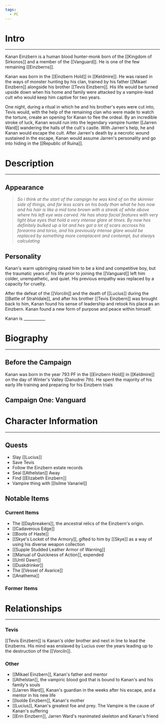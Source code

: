 ```yaml
---
tags:
  - PC
---
```

# Intro
---
Kanan Einzbern is a human blood hunter-monk born of the [[Kingdom of Sirkonos]] and a member of the [[Vanguard]]. He is one of the few remaining [[Einzberns]].

Kanan was born in the [[Einzbern Hold]] in [[Keldmire]]. He was raised in the ways of monster hunting by his clan, trained by his father [[Mikael Einzbern]] alongside his brother [[Tevis Einzbern]]. His life would be turned upside down when his home and family were attacked by a vampire-lead cult who would keep him captive for two years.

One night, during a ritual in which he and his brother's eyes were cut into, Tevis would, with the help of the remaining clan who were made to watch the torture, create an opening for Kanan to flee the ordeal. By an incredible stroke of luck, Kanan would run into the legendary vampire hunter [[Jarren Ward]] wandering the halls of the cult's castle. With Jarren's help, he and Kanan would escape the cult. After Jarren's death by a necrotic wound sustained in the escape, Kanan would assume Jarren's personality and go into hiding in the [[Republic of Ruina]].
# Description
---
## Appearance
>*So i think at the start of the campign he was kind of on the skinnier side of things, and far less scars on his body than what he has now and his hair is like a mid tone brown with a streak of white above where his left eye was carved. He has sharp facial features with very light blue eyes that hold a very intense glare at times. By now hes definitely bulked up a lot and hes got a lot of scars accross his forearms and torso, and his previously intense glare would be replaced by something more complacent and contempt, but always calculating*

## Personality
Kanan's warm upbringing raised him to be a kind and competitive boy, but the traumatic years of his life prior to joining the [[Vanguard]] left him colder, unempathetic, and quiet. His previous empathy was replaced by a capacity for cruelty.

After the defeat of the [[Vorciln]] and the death of [[Lucius]] during the [[Battle of Strahldale]], and after his brother [[Tevis Einzbern]] was brought back to him, Kanan found his sense of leadership and retook his place as an Einzbern. Kanan found a new form of purpose and peace within himself.

Kanan is \_\_\_\_\_\_\_\_\_\_\_
# Biography
---
## Before the Campaign
Kanan was born in the year 793 PF in the [[Einzbern Hold]] in [[Keldmire]] on the day of Winter's Valley (Danudrei 7th). He spent the majority of his early life training and preparing for his Einzbern trials
## Campaign One: Vanguard
# Character Information
---
## Quests
- Slay [[Lucius]]
- Save Tevis
- Follow the Einzbern estate records
- Seal [[Athelstan]] Away
- Find [[Elizabeth Einzbern]]
- Vampire thing with [[Isilme Vanariel]]
## Notable Items
### Current Items
- The [[Daybreakers]], the ancestral relics of the Einzbern's origin.
- [[Cadaverous Edge]]
- [[Boots of Haste]]
- [[Skye's Locket of the Armory]], gifted to him by [[Skye]] as a way of using his diverse weapon collection
- [[Supple Studded Leather Armor of Warning]]
- [[Manual of Quickness of Action]], expended
- [[Until Dawn]]
- [[Duskdrinker]]
- The [[Vessel of Avarice]]
- [[Anathema]]
### Former Items
# Relationships
---
### Tevis
[[Tevis Einzbern]] is Kanan's older brother and next in line to lead the Einzberns. His mind was enslaved by Lucius over the years leading up to the destruction of the [[Vorciln]].
### Other
- [[Mikael Einzbern]], Kanan's father and mentor
- [[Athelstan]], the vampiric blood god that is bound to Kanan's and his family's souls
- [[Jarren Ward]], Kanan's guardian in the weeks after his escape, and a mentor in his new life
- [[Isolde Einzbern]], Kanan's mother
- [[Lucius]], Kanan's greatest foe and prey. The Vampire is the cause of Kanan's suffering
- [[Erin Einzbern]], Jarren Ward's reanimated skeleton and Kanan's friend
